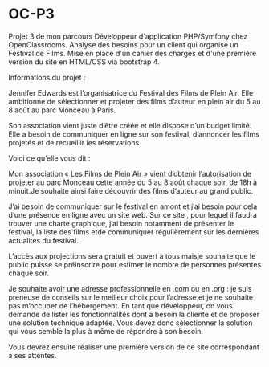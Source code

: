 # OC-P3

Projet 3 de mon parcours Développeur d'application PHP/Symfony chez OpenClassrooms. Analyse des besoins pour un client qui organise un Festival de Films. Mise en place d'un cahier des charges et d'une première version du site en HTML/CSS via bootstrap 4.


Informations du projet :

Jennifer Edwards est l’organisatrice du Festival des Films de Plein Air. Elle ambitionne de sélectionner et projeter des films d’auteur en plein air du 5 au 8 août au parc Monceau à Paris.

Son association vient juste d’être créée et elle dispose d’un budget limité. Elle a besoin de communiquer en ligne sur son festival, d’annoncer les films projetés et de recueillir les réservations.

Voici ce qu’elle vous dit :

Mon association « Les Films de Plein Air » vient d’obtenir l’autorisation de projeter au parc Monceau cette année du 5 au 8 août chaque soir, de 18h à minuit.Je souhaite ainsi faire découvrir des films d’auteur au grand public.

J’ai besoin de communiquer sur le festival en amont et j’ai besoin pour cela d’une présence en ligne avec un site web. Sur ce site , pour lequel il faudra trouver une charte graphique, j’ai besoin notamment de présenter le festival, la liste des films etde communiquer régulièrement sur les dernières actualités du festival.

L’accès aux projections sera gratuit et ouvert à tous maisje souhaite que le public puisse se préinscrire pour estimer le nombre de personnes présentes chaque soir.

Je souhaite avoir une adresse professionnelle en .com ou en .org : je suis preneuse de conseils sur le meilleur choix pour l’adresse et je ne souhaite pas m’occuper de l’hébergement.
En tant que développeur, on vous demande de lister les fonctionnalités dont a besoin la cliente et de proposer une solution technique adaptée. Vous devez donc sélectionner la solution qui vous semble la plus à même de répondre à son besoin.

Vous devrez ensuite réaliser une première version de ce site correspondant à ses attentes.‌
